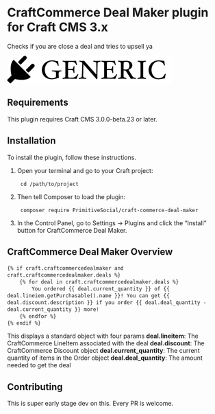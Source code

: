 # CraftCommerce Deal Maker plugin for Craft CMS 3.x

Checks if you are close a deal and tries to upsell ya

![Screenshot](resources/img/plugin-logo.png)

## Requirements

This plugin requires Craft CMS 3.0.0-beta.23 or later.

## Installation

To install the plugin, follow these instructions.

1. Open your terminal and go to your Craft project:

        cd /path/to/project

2. Then tell Composer to load the plugin:

        composer require PrimitiveSocial/craft-commerce-deal-maker

3. In the Control Panel, go to Settings → Plugins and click the “Install” button for CraftCommerce Deal Maker.

## CraftCommerce Deal Maker Overview

```
{% if craft.craftcommercedealmaker and craft.craftcommercedealmaker.deals %}
	{% for deal in craft.craftcommercedealmaker.deals %}
		You ordered {{ deal.current_quantity }} of {{ deal.lineiem.getPurchasable().name }}! You can get {{ deal.discount.description }} if you order {{ deal.deal_quantity - deal.current_quantity }} more!
	{% endfor %}
{% endif %}
```

This displays a standard object with four params
**deal.lineitem**: The CraftCommerce LineItem associated with the deal
**deal.discount**: The CraftCommerce Discount object
**deal.current_quantity**: The current quantity of items in the Order object
**deal.deal_quantity**: The amount needed to get the deal

## Contributing

This is super early stage dev on this. Every PR is welcome.